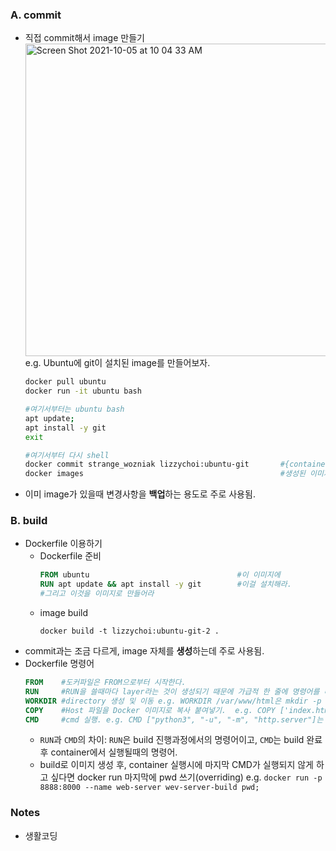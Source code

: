 ### A. commit

* 직접 commit해서 image 만들기<br>
  <img width="500" alt="Screen Shot 2021-10-05 at 10 04 33 AM" src="https://user-images.githubusercontent.com/43725183/135944880-3d4a6a9d-92e0-4eff-aae8-f12f1394114b.png"><br>
  e.g. Ubuntu에 git이 설치된 image를 만들어보자.
  ```bash
  docker pull ubuntu
  docker run -it ubuntu bash
  
  #여기서부터는 ubuntu bash  
  apt update;
  apt install -y git
  exit
  
  #여기서부터 다시 shell
  docker commit strange_wozniak lizzychoi:ubuntu-git       #{container_name} {repository}:{tag}
  docker images                                            #생성된 이미지 확인하기
  ```
* 이미 image가 있을때 변경사항을 **백업**하는 용도로 주로 사용됨.

### B. build
* Dockerfile 이용하기
  * Dockerfile 준비
    ```Dockerfile
    FROM ubuntu                                 #이 이미지에
    RUN apt update && apt install -y git        #이걸 설치해라.
    #그리고 이것을 이미지로 만들어라
    ```
  * image build
    ```
    docker build -t lizzychoi:ubuntu-git-2 .
    ```
* commit과는 조금 다르게, image 자체를 **생성**하는데 주로 사용됨.
* Dockerfile 명령어
  ```Dockerfile
  FROM    #도커파일은 FROM으로부터 시작한다.
  RUN     #RUN을 쓸때마다 layer라는 것이 생성되기 때문에 가급적 한 줄에 명령어를 다 쓰도록 한다(&& 사용하기). 
  WORKDIR #directory 생성 및 이동 e.g. WORKDIR /var/www/html은 mkdir -p /var/www/html;cd /var/www/html과 동일함.
  COPY    #Host 파일을 Docker 이미지로 복사 붙여넣기.  e.g. COPY ['index.html', '.']은 host의 index.html 파일을 /var/www/html로 복붙
  CMD     #cmd 실행. e.g. CMD ["python3", "-u", "-m", "http.server"]는 python3 -u -m http.server가 실행된다는 뜻. 
  ```
  * `RUN`과 `CMD`의 차이: `RUN`은 build 진행과정에서의 명령어이고, `CMD`는 build 완료 후 container에서 실행될때의 명령어. 
  * build로 이미지 생성 후, container 실행시에 마지막 CMD가 실행되지 않게 하고 싶다면 docker run 마지막에 pwd 쓰기(overriding) e.g. `docker run -p 8888:8000 --name web-server wev-server-build pwd;`
  

### Notes
* 생활코딩
